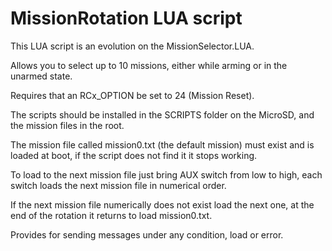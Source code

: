# MissionRotation LUA script

This LUA script is an evolution on the MissionSelector.LUA.

Allows you to select up to 10 missions, either while arming or in the unarmed state.

Requires that an RCx_OPTION be set to 24 (Mission Reset).

The scripts should be installed in the SCRIPTS folder on the MicroSD, and the mission files in the root.

The mission file called mission0.txt (the default mission) must exist and is loaded at boot, if the script does not find it it stops working.

To load to the next mission file just bring AUX switch from low to high, each switch loads the next mission file in numerical order.

If the next mission file numerically does not exist load the next one, at the end of the rotation it returns to load mission0.txt.

Provides for sending messages under any condition, load or error.
